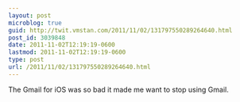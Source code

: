 ```yaml
---
layout: post
microblog: true
guid: http://twit.vmstan.com/2011/11/02/131797550289264640.html
post_id: 3039848
date: 2011-11-02T12:19:19-0600
lastmod: 2011-11-02T12:19:19-0600
type: post
url: /2011/11/02/131797550289264640.html
---
```

The Gmail for iOS was so bad it made me want to stop using Gmail.
